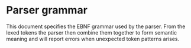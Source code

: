 # Parser grammar 
This document specifies the EBNF grammar used by the parser.
From the lexed tokens the parser then combine them together to form
semantic meaning and will report errors when unexpected token patterns
arises.
```EBNF

```
